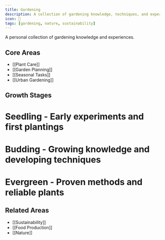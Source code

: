```yaml
---
title: Gardening
description: A collection of gardening knowledge, techniques, and experiences
icon: 🌱
tags: [gardening, nature, sustainability]
---
```


A personal collection of gardening knowledge and experiences.

## Core Areas

- [[Plant Care]]
- [[Garden Planning]]
- [[Seasonal Tasks]]
- [[Urban Gardening]]

## Growth Stages

# Seedling - Early experiments and first plantings

# Budding - Growing knowledge and developing techniques

# Evergreen - Proven methods and reliable plants

## Related Areas

- [[Sustainability]]
- [[Food Production]]
- [[Nature]]
